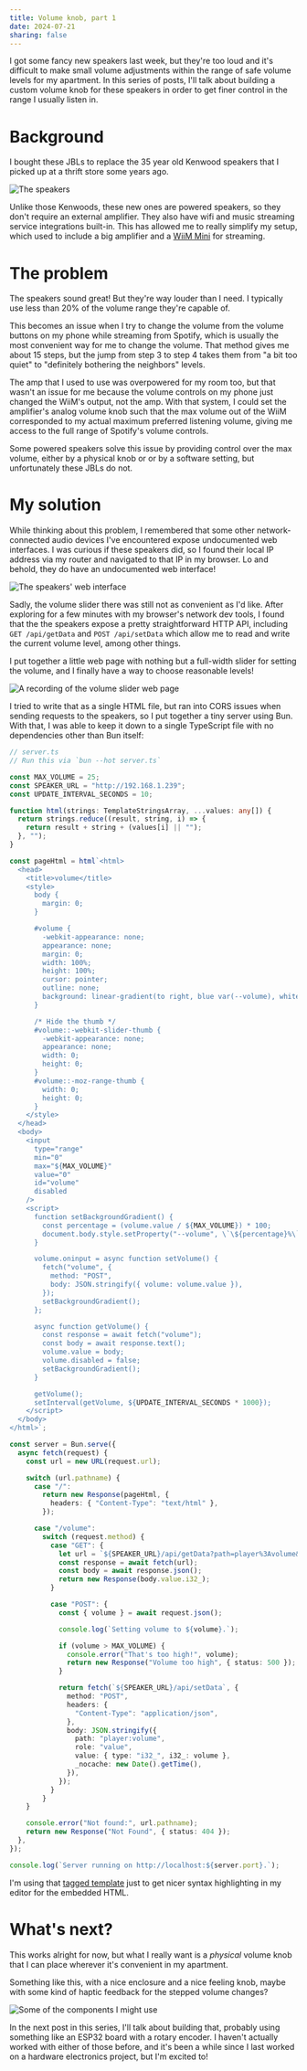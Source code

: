 ```yaml
---
title: Volume knob, part 1
date: 2024-07-21
sharing: false
---
```


I got some fancy new speakers last week, but they're too loud and it's
difficult to make small volume adjustments within the range of safe volume
levels for my apartment.
In this series of posts, I'll talk about building a custom volume knob for these
speakers in order to get finer control in the range I usually listen in.

# Background

I bought these JBLs to replace the 35 year old Kenwood speakers that I picked up
at a thrift store some years ago.

![The speakers](speakers.webp)

Unlike those Kenwoods, these new ones are powered speakers, so they don't
require an external amplifier.
They also have wifi and music streaming service integrations built-in.
This has allowed me to really simplify my setup, which used to include a big
amplifier and a [WiiM Mini](https://wiimhome.com/wiimmini/overview) for
streaming.

# The problem

The speakers sound great! But they're way louder than I need. I typically use
less than 20% of the volume range they're capable of.

This becomes an issue when I try to change the volume from the volume buttons on
my phone while streaming from Spotify, which is usually the most convenient way
for me to change the volume.
That method gives me about 15 steps, but the jump from step 3 to step 4 takes
them from "a bit too quiet" to "definitely bothering the neighbors" levels.

The amp that I used to use was overpowered for my room too, but that wasn't an
issue for me because the volume controls on my phone just changed the WiiM's
output, not the amp.
With that system, I could set the amplifier's analog volume knob such that the
max volume out of the WiiM corresponded to my actual maximum preferred listening
volume,
giving me access to the full range of Spotify's volume controls.

Some powered speakers solve this issue by providing control over the max volume,
either by a physical knob or or by a software setting, but unfortunately these
JBLs do not.

# My solution

While thinking about this problem, I remembered that some other
network-connected audio devices I've encountered expose undocumented web
interfaces.
I was curious if these speakers did, so I found their local IP address via my
router and navigated to that IP in my browser.
Lo and behold, they do have an undocumented web interface!

![The speakers' web interface](web-interface.png)

Sadly, the volume slider there was still not as convenient as I'd like.
After exploring for a few minutes with my browser's network dev tools, I found
that the the speakers expose a pretty straightforward HTTP API, including `GET
/api/getData` and `POST /api/setData` which allow me to read and write the
current volume level, among other things.

I put together a little web page with nothing but a full-width slider for
setting the volume, and I finally have a way to choose reasonable levels!

![A recording of the volume slider web page](volume-slider-recording.gif)

I tried to write that as a single HTML file, but ran into CORS issues when
sending requests to the speakers, so I put together a tiny server using Bun.
With that, I was able to keep it down to a single TypeScript file with no
dependencies other than Bun itself:

```typescript
// server.ts
// Run this via `bun --hot server.ts`

const MAX_VOLUME = 25;
const SPEAKER_URL = "http://192.168.1.239";
const UPDATE_INTERVAL_SECONDS = 10;

function html(strings: TemplateStringsArray, ...values: any[]) {
  return strings.reduce((result, string, i) => {
    return result + string + (values[i] || "");
  }, "");
}

const pageHtml = html`<html>
  <head>
    <title>volume</title>
    <style>
      body {
        margin: 0;
      }

      #volume {
        -webkit-appearance: none;
        appearance: none;
        margin: 0;
        width: 100%;
        height: 100%;
        cursor: pointer;
        outline: none;
        background: linear-gradient(to right, blue var(--volume), white 0);
      }

      /* Hide the thumb */
      #volume::-webkit-slider-thumb {
        -webkit-appearance: none;
        appearance: none;
        width: 0;
        height: 0;
      }
      #volume::-moz-range-thumb {
        width: 0;
        height: 0;
      }
    </style>
  </head>
  <body>
    <input
      type="range"
      min="0"
      max="${MAX_VOLUME}"
      value="0"
      id="volume"
      disabled
    />
    <script>
      function setBackgroundGradient() {
        const percentage = (volume.value / ${MAX_VOLUME}) * 100;
        document.body.style.setProperty("--volume", \`\${percentage}%\`);
      }

      volume.oninput = async function setVolume() {
        fetch("volume", {
          method: "POST",
          body: JSON.stringify({ volume: volume.value }),
        });
        setBackgroundGradient();
      };

      async function getVolume() {
        const response = await fetch("volume");
        const body = await response.text();
        volume.value = body;
        volume.disabled = false;
        setBackgroundGradient();
      }

      getVolume();
      setInterval(getVolume, ${UPDATE_INTERVAL_SECONDS * 1000});
    </script>
  </body>
</html>`;

const server = Bun.serve({
  async fetch(request) {
    const url = new URL(request.url);

    switch (url.pathname) {
      case "/":
        return new Response(pageHtml, {
          headers: { "Content-Type": "text/html" },
        });

      case "/volume":
        switch (request.method) {
          case "GET": {
            let url = `${SPEAKER_URL}/api/getData?path=player%3Avolume&roles=%40all`;
            const response = await fetch(url);
            const body = await response.json();
            return new Response(body.value.i32_);
          }

          case "POST": {
            const { volume } = await request.json();

            console.log(`Setting volume to ${volume}.`);

            if (volume > MAX_VOLUME) {
              console.error("That's too high!", volume);
              return new Response("Volume too high", { status: 500 });
            }

            return fetch(`${SPEAKER_URL}/api/setData`, {
              method: "POST",
              headers: {
                "Content-Type": "application/json",
              },
              body: JSON.stringify({
                path: "player:volume",
                role: "value",
                value: { type: "i32_", i32_: volume },
                _nocache: new Date().getTime(),
              }),
            });
          }
        }
    }

    console.error("Not found:", url.pathname);
    return new Response("Not Found", { status: 404 });
  },
});

console.log(`Server running on http://localhost:${server.port}.`);
```

I'm using that [tagged
template](https://developer.mozilla.org/en-US/docs/Web/JavaScript/Reference/Template_literals#tagged_templates)
just to get nicer syntax highlighting in my editor for the embedded HTML.

# What's next?

This works alright for now, but what I really want is a _physical_ volume knob
that I can place wherever it's convenient in my apartment.

Something like this, with a nice enclosure and a nice feeling knob, maybe with
some kind of haptic feedback for the stepped volume changes?

![Some of the components I might use](parts.webp)

In the next post in this series, I'll talk about building that, probably using
something like an ESP32 board with a rotary encoder.
I haven't actually worked with either of those before, and it's been a while
since I last worked on a hardware electronics project, but I'm excited to!
